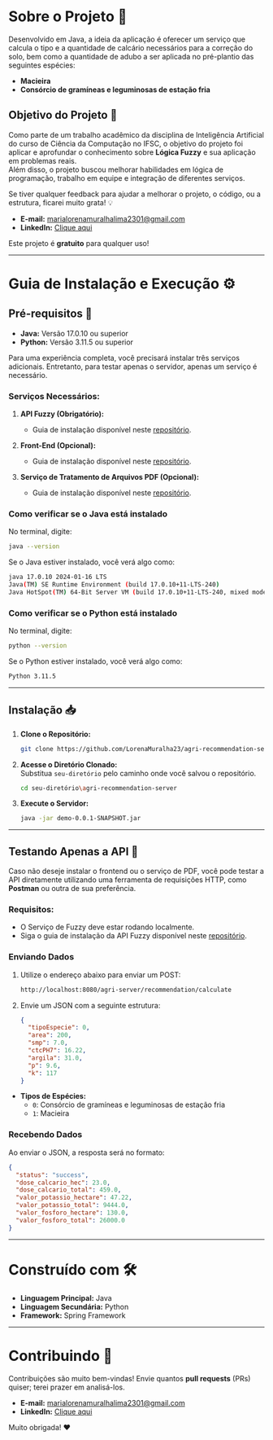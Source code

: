 # Sobre o Projeto 👾

Desenvolvido em Java, a ideia da aplicação é oferecer um serviço que calcula o tipo e a quantidade de calcário necessários para a correção do solo, bem como a quantidade de adubo a ser aplicada no pré-plantio das seguintes espécies:

- **Macieira**
- **Consórcio de gramíneas e leguminosas de estação fria**

## Objetivo do Projeto 🎯

Como parte de um trabalho acadêmico da disciplina de Inteligência Artificial do curso de Ciência da Computação no IFSC, o objetivo do projeto foi aplicar e aprofundar o conhecimento sobre **Lógica Fuzzy** e sua aplicação em problemas reais.  
Além disso, o projeto buscou melhorar habilidades em lógica de programação, trabalho em equipe e integração de diferentes serviços.

Se tiver qualquer feedback para ajudar a melhorar o projeto, o código, ou a estrutura, ficarei muito grata! 💡

- **E-mail:** marialorenamuralhalima2301@gmail.com
- **LinkedIn:** [Clique aqui](www.linkedin.com/in/dev-maria-lorena)

Este projeto é **gratuito** para qualquer uso!

---

# Guia de Instalação e Execução ⚙

## Pré-requisitos 📜

- **Java:** Versão 17.0.10 ou superior
- **Python:** Versão 3.11.5 ou superior

Para uma experiência completa, você precisará instalar três serviços adicionais. Entretanto, para testar apenas o servidor, apenas um serviço é necessário.

### Serviços Necessários:

1. **API Fuzzy (Obrigatório):**

   - Guia de instalação disponível neste [repositório](https://github.com/MiguelSerea/trabalho_ia.git).

2. **Front-End (Opcional):**

   - Guia de instalação disponível neste [repositório](#).

3. **Serviço de Tratamento de Arquivos PDF (Opcional):**
   - Guia de instalação disponível neste [repositório](#).

### Como verificar se o Java está instalado

No terminal, digite:

```bash
java --version
```

Se o Java estiver instalado, você verá algo como:

```bash
java 17.0.10 2024-01-16 LTS
Java(TM) SE Runtime Environment (build 17.0.10+11-LTS-240)
Java HotSpot(TM) 64-Bit Server VM (build 17.0.10+11-LTS-240, mixed mode, sharing)
```

### Como verificar se o Python está instalado

No terminal, digite:

```bash
python --version
```

Se o Python estiver instalado, você verá algo como:

```bash
Python 3.11.5
```

---

## Instalação 📥

1. **Clone o Repositório:**

   ```bash
   git clone https://github.com/LorenaMuralha23/agri-recommendation-server.git
   ```

2. **Acesse o Diretório Clonado:**  
   Substitua `seu-diretório` pelo caminho onde você salvou o repositório.

   ```bash
   cd seu-diretório\agri-recommendation-server
   ```

3. **Execute o Servidor:**
   ```bash
   java -jar demo-0.0.1-SNAPSHOT.jar
   ```

---

## Testando Apenas a API 🧪

Caso não deseje instalar o frontend ou o serviço de PDF, você pode testar a API diretamente utilizando uma ferramenta de requisições HTTP, como **Postman** ou outra de sua preferência.

### Requisitos:

- O Serviço de Fuzzy deve estar rodando localmente.
- Siga o guia de instalação da API Fuzzy disponível neste [repositório](https://github.com/MiguelSerea/trabalho_ia.git).

### Enviando Dados

1. Utilize o endereço abaixo para enviar um POST:

   ```bash
   http://localhost:8080/agri-server/recommendation/calculate
   ```

2. Envie um JSON com a seguinte estrutura:
   ```json
   {
     "tipoEspecie": 0,
     "area": 200,
     "smp": 7.0,
     "ctcPH7": 16.22,
     "argila": 31.0,
     "p": 9.6,
     "k": 117
   }
   ```

- **Tipos de Espécies:**
  - `0`: Consórcio de gramíneas e leguminosas de estação fria
  - `1`: Macieira

### Recebendo Dados

Ao enviar o JSON, a resposta será no formato:

```json
{
  "status": "success",
  "dose_calcario_hec": 23.0,
  "dose_calcario_total": 459.0,
  "valor_potassio_hectare": 47.22,
  "valor_potassio_total": 9444.0,
  "valor_fosforo_hectare": 130.0,
  "valor_fosforo_total": 26000.0
}
```

---

# Construído com 🛠️

- **Linguagem Principal:** Java
- **Linguagem Secundária:** Python
- **Framework:** Spring Framework

---

# Contribuindo 🤝

Contribuições são muito bem-vindas! Envie quantos **pull requests** (PRs) quiser; terei prazer em analisá-los.

- **E-mail:** marialorenamuralhalima2301@gmail.com
- **LinkedIn:** [Clique aqui](www.linkedin.com/in/dev-maria-lorena)

Muito obrigada! ❤️
